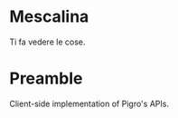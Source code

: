 Mescalina
=========
Ti fa vedere le cose.

Preamble
========
Client-side implementation of Pigro's APIs.